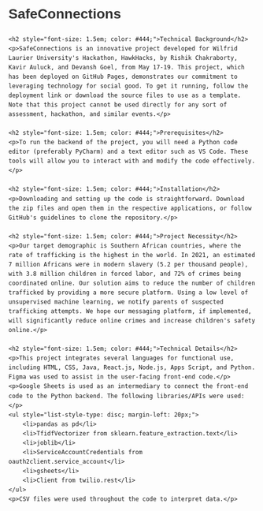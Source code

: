 <!DOCTYPE html>
<html>
<head>
    <title>SafeConnections</title>
</head>
<body style="font-family: Arial, sans-serif; line-height: 1.6; margin: 20px;">
    <h1 style="font-size: 2em; color: #333;">SafeConnections</h1>

    <h2 style="font-size: 1.5em; color: #444;">Technical Background</h2>
    <p>SafeConnections is an innovative project developed for Wilfrid Laurier University's Hackathon, HawkHacks, by Rishik Chakraborty, Kavir Auluck, and Devansh Goel, from May 17-19. This project, which has been deployed on GitHub Pages, demonstrates our commitment to leveraging technology for social good. To get it running, follow the deployment link or download the source files to use as a template. Note that this project cannot be used directly for any sort of assessment, hackathon, and similar events.</p>

    <h2 style="font-size: 1.5em; color: #444;">Prerequisites</h2>
    <p>To run the backend of the project, you will need a Python code editor (preferably PyCharm) and a text editor such as VS Code. These tools will allow you to interact with and modify the code effectively.</p>

    <h2 style="font-size: 1.5em; color: #444;">Installation</h2>
    <p>Downloading and setting up the code is straightforward. Download the zip files and open them in the respective applications, or follow GitHub's guidelines to clone the repository.</p>

    <h2 style="font-size: 1.5em; color: #444;">Project Necessity</h2>
    <p>Our target demographic is Southern African countries, where the rate of trafficking is the highest in the world. In 2021, an estimated 7 million Africans were in modern slavery (5.2 per thousand people), with 3.8 million children in forced labor, and 72% of crimes being coordinated online. Our solution aims to reduce the number of children trafficked by providing a more secure platform. Using a low level of unsupervised machine learning, we notify parents of suspected trafficking attempts. We hope our messaging platform, if implemented, will significantly reduce online crimes and increase children's safety online.</p>

    <h2 style="font-size: 1.5em; color: #444;">Technical Details</h2>
    <p>This project integrates several languages for functional use, including HTML, CSS, Java, React.js, Node.js, Apps Script, and Python. Figma was used to assist in the user-facing front-end code.</p>
    <p>Google Sheets is used as an intermediary to connect the front-end code to the Python backend. The following libraries/APIs were used:</p>
    <ul style="list-style-type: disc; margin-left: 20px;">
        <li>pandas as pd</li>
        <li>TfidfVectorizer from sklearn.feature_extraction.text</li>
        <li>joblib</li>
        <li>ServiceAccountCredentials from oauth2client.service_account</li>
        <li>gsheets</li>
        <li>Client from twilio.rest</li>
    </ul>
    <p>CSV files were used throughout the code to interpret data.</p>
</body>
</html>
